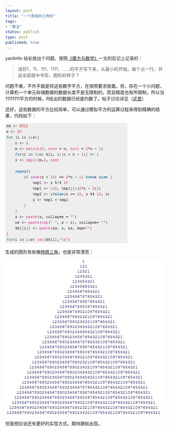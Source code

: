 ```yaml
--- 
layout: post
title: "一个美丽的三角形"
tags: 
- "算法"
status: publish
type: post
published: true
---
```

yanlinlin 站长放出个问题，按照<a href="http://blog.sciencenet.cn/home.php?mod=space&amp;uid=576779&amp;do=blog&amp;id=456080">《魔方与数学》</a>一文的后记上记录的：


>请将1、11、111、1111、……的平方写下来，从最小的开始，每个占一行，并且全部居中书写，图形的样子？


问题不难，不外乎就是将这些数字平方，在按照要求放置。但，存在一个小问题，计算机一个单元存储数据的数据长度不是无限制的，而且精度也有所限制，所以当11111111平方的时候，R给出的数据已经是约数了。帖子讨论详见（<a href="http://cos.name/cn/topic/104640" target="_blank">这里</a>）

还好，这些数据的平方比较简单，可以通过模拟平方的运算过程来得到精确的结果，代码如下：

![](/upload/pic/code.jpg)

生成的图形有些像<a href="http://zh.wikipedia.org/wiki/%E6%9D%A8%E8%BE%89%E4%B8%89%E8%A7%92%E5%BD%A2" target="_blank">杨辉三角</a>，也是非常漂亮：

![](/upload/pic/111.jpg)


但我想应该还有更好的实现方式，期待跟帖出现。
